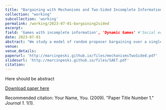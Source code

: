 ```yaml
---
title: "Bargaining with Mechanisms and Two-Sided Incomplete Information"
collection: "working"
subcollection: 'working'
permalink: /working/2023-07-01-bargaining2sided
excerpt: 
field: 'Games with incomplete information', 'Dynamic Games' #'Social economics' 'Statistical decision theory', 'Social economics'
date: 2023-07-01
abstract: "We study a model of random proposer bargaining over a single good with transfers. Players offer arbirtrary mechanisms. Each player has two (private valuation) types. We provide non-trivial payoff bounds that depend on the bargaining strngth of the player. For a large set of initial beliefs, the equilibrium payoffs are unique."
venue:
venue_details:
paperurl: 'http://marcinpeski.github.io/files/mechanismsTwoSided.pdf'
slidesurl: 'http://marcinpeski.github.io/files/SAET.pdf'
citation: 
---
```

Here should be abstract

[Download paper here](http://academicpages.github.io/files/paper1.pdf)

Recommended citation: Your Name, You. (2009). "Paper Title Number 1." <i>Journal 1</i>. 1(1).